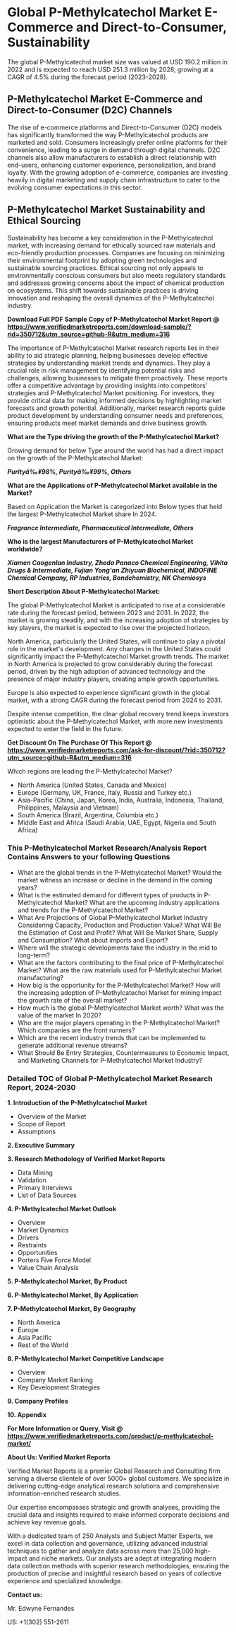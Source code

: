 <h1>Global P-Methylcatechol Market E-Commerce and Direct-to-Consumer, Sustainability</h1><p class=""><p>The global P-Methylcatechol market size was valued at USD 190.2 million in 2022 and is expected to reach USD 251.3 million by 2028, growing at a CAGR of 4.5% during the forecast period (2023-2028).</p><h2>P-Methylcatechol Market E-Commerce and Direct-to-Consumer (D2C) Channels</h2><p>The rise of e-commerce platforms and Direct-to-Consumer (D2C) models has significantly transformed the way P-Methylcatechol products are marketed and sold. Consumers increasingly prefer online platforms for their convenience, leading to a surge in demand through digital channels. D2C channels also allow manufacturers to establish a direct relationship with end-users, enhancing customer experience, personalization, and brand loyalty. With the growing adoption of e-commerce, companies are investing heavily in digital marketing and supply chain infrastructure to cater to the evolving consumer expectations in this sector.</p><h2>P-Methylcatechol Market Sustainability and Ethical Sourcing</h2><p>Sustainability has become a key consideration in the P-Methylcatechol market, with increasing demand for ethically sourced raw materials and eco-friendly production processes. Companies are focusing on minimizing their environmental footprint by adopting green technologies and sustainable sourcing practices. Ethical sourcing not only appeals to environmentally conscious consumers but also meets regulatory standards and addresses growing concerns about the impact of chemical production on ecosystems. This shift towards sustainable practices is driving innovation and reshaping the overall dynamics of the P-Methylcatechol industry.</p></p><p class=""><strong>Download Full PDF Sample Copy of P-Methylcatechol Market Report @ <a href="https://www.verifiedmarketreports.com/download-sample/?rid=350712&utm_source=github-R&utm_medium=316" target="_blank">https://www.verifiedmarketreports.com/download-sample/?rid=350712&utm_source=github-R&utm_medium=316</a></strong></p><p>The importance of&nbsp;P-Methylcatechol Market research reports lies in their ability to aid strategic planning, helping businesses develop effective strategies by understanding market trends and dynamics. They play a crucial role in risk management by identifying potential risks and challenges, allowing businesses to mitigate them proactively. These reports offer a competitive advantage by providing insights into competitors' strategies and P-Methylcatechol Market positioning. For investors, they provide critical data for making informed decisions by highlighting market forecasts and growth potential. Additionally, market research reports guide product development by understanding consumer needs and preferences, ensuring products meet market demands and drive business growth.</p><p><strong>What are the&nbsp;Type driving the growth of the P-Methylcatechol Market?</strong></p><p id="" class="">Growing demand for below Type around the world has had a direct impact on the growth of the P-Methylcatechol Market:</p><p class=""><em><strong>Purityâ‰¥98%, Purityâ‰¥99%, Others</strong></em></p><p class=""><strong>What are the&nbsp;Applications&nbsp;of P-Methylcatechol Market available in the Market?</strong></p><p id="" class="">Based on Application the Market is categorized into Below types that held the largest P-Methylcatechol Market share In 2024.</p><p class=""><em><strong>Fragrance Intermediate, Pharmaceutical Intermediate, Others</strong></em></p><p class=""><strong>Who is the largest Manufacturers of P-Methylcatechol Market worldwide?</strong></p><p><em><strong>Xiamen Caogenlan Industry, Zheda Panaco Chemical Engineering, Vihita Drugs & Intermediate, Fujian Yong'an Zhiyuan Biochemical, INDOFINE Chemical Company, RP Industries, Bondchemistry, NK Chemiosys</strong></em></p><p id="" class=""><strong>Short Description About P-Methylcatechol Market:</strong></p><p>The global P-Methylcatechol Market is anticipated to rise at a considerable rate during the forecast period, between 2023 and 2031. In 2022, the market is growing steadily, and with the increasing adoption of strategies by key players, the market is expected to rise over the projected horizon.</p><p>North America, particularly the United States, will continue to play a pivotal role in the market's development. Any changes in the United States could significantly impact the P-Methylcatechol Market growth trends. The market in North America is projected to grow considerably during the forecast period, driven by the high adoption of advanced technology and the presence of major industry players, creating ample growth opportunities.</p><p>Europe is also expected to experience significant growth in the global market, with a strong CAGR during the forecast period from 2024 to 2031.</p><p>Despite intense competition, the clear global recovery trend keeps investors optimistic about the P-Methylcatechol Market, with more new investments expected to enter the field in the future.</p><p id="" class=""><strong>Get Discount On The Purchase Of This Report @ <a href="https://www.verifiedmarketreports.com/ask-for-discount/?rid=350712?utm_source=github-R&utm_medium=316" target="_blank">https://www.verifiedmarketreports.com/ask-for-discount/?rid=350712?utm_source=github-R&utm_medium=316</a></strong></p><p class="">Which regions are leading the P-Methylcatechol Market?</p><ul><li>North America (United States, Canada and Mexico)</li><li>Europe (Germany, UK, France, Italy, Russia and Turkey etc.)</li><li>Asia-Pacific (China, Japan, Korea, India, Australia, Indonesia, Thailand, Philippines, Malaysia and Vietnam)</li><li>South America (Brazil, Argentina, Columbia etc.)</li><li>Middle East and Africa (Saudi Arabia, UAE, Egypt, Nigeria and South Africa)</li></ul><h3 id="" class="">This P-Methylcatechol Market Research/Analysis Report Contains Answers to your following Questions</h3><ul><li>What are the global trends in the P-Methylcatechol Market? Would the market witness an increase or decline in the demand in the coming years?</li><li>What is the estimated demand for different types of products in P-Methylcatechol Market? What are the upcoming industry applications and trends for the P-Methylcatechol Market?</li><li>What Are Projections of Global P-Methylcatechol Market Industry Considering Capacity, Production and Production Value? What Will Be the Estimation of Cost and Profit? What Will Be Market Share, Supply and Consumption? What about imports and Export?</li><li>Where will the strategic developments take the industry in the mid to long-term?</li><li>What are the factors contributing to the final price of P-Methylcatechol Market? What are the raw materials used for P-Methylcatechol Market manufacturing?</li><li>How big is the opportunity for the P-Methylcatechol Market? How will the increasing adoption of P-Methylcatechol Market for mining impact the growth rate of the overall market?</li><li>How much is the global P-Methylcatechol Market worth? What was the value of the market In 2020?</li><li>Who are the major players operating in the P-Methylcatechol Market? Which companies are the front runners?</li><li>Which are the recent industry trends that can be implemented to generate additional revenue streams?</li><li>What Should Be Entry Strategies, Countermeasures to Economic Impact, and Marketing Channels for P-Methylcatechol Market Industry?</li></ul><h3 id="" class="">Detailed TOC of Global P-Methylcatechol Market Research Report, 2024-2030</h3><p id="" class=""><strong>1. Introduction of the P-Methylcatechol Market</strong></p><ul><li>Overview of the Market</li><li>Scope of Report</li><li>Assumptions</li></ul><p id="" class=""><strong>2. Executive Summary</strong></p><p id="" class=""><strong>3. Research Methodology of Verified Market Reports</strong></p><ul><li>Data Mining</li><li>Validation</li><li>Primary Interviews</li><li>List of Data Sources</li></ul><p id="" class=""><strong>4. P-Methylcatechol Market Outlook</strong></p><ul><li>Overview</li><li>Market Dynamics</li><li>Drivers</li><li>Restraints</li><li>Opportunities</li><li>Porters Five Force Model</li><li>Value Chain Analysis</li></ul><p id="" class=""><strong>5. P-Methylcatechol Market, By Product</strong></p><p id="" class=""><strong>6. P-Methylcatechol Market, By Application</strong></p><p id="" class=""><strong>7. P-Methylcatechol Market, By Geography</strong></p><ul><li>North America</li><li>Europe</li><li>Asia Pacific</li><li>Rest of the World</li></ul><p id="" class=""><strong>8. P-Methylcatechol Market Competitive Landscape</strong></p><ul><li>Overview</li><li>Company Market Ranking</li><li>Key Development Strategies</li></ul><p id="" class=""><strong>9. Company Profiles</strong></p><p id="" class=""><strong>10. Appendix</strong></p><p id="" class=""><strong>For More Information or Query, Visit @ <a href="https://www.verifiedmarketreports.com/product/p-methylcatechol-market/" target="_blank">https://www.verifiedmarketreports.com/product/p-methylcatechol-market/</a></strong></p><p id="" class=""><strong>About Us: Verified Market Reports</strong></p><p id="" class="">Verified Market Reports is a premier Global Research and Consulting firm serving a diverse clientele of over 5000+ global customers. We specialize in delivering cutting-edge analytical research solutions and comprehensive information-enriched research studies.</p><p id="" class="">Our expertise encompasses strategic and growth analyses, providing the crucial data and insights required to make informed corporate decisions and achieve key revenue goals.</p><p id="" class="">With a dedicated team of 250 Analysts and Subject Matter Experts, we excel in data collection and governance, utilizing advanced industrial techniques to gather and analyze data across more than 25,000 high-impact and niche markets. Our analysts are adept at integrating modern data collection methods with superior research methodologies, ensuring the production of precise and insightful research based on years of collective experience and specialized knowledge.</p><p id="" class=""><strong>Contact us:</strong></p><p id="" class="">Mr. Edwyne Fernandes</p><p id="" class="">US: +1(302) 551-2611</p>